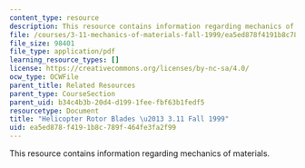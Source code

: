 ```yaml
---
content_type: resource
description: This resource contains information regarding mechanics of materials.
file: /courses/3-11-mechanics-of-materials-fall-1999/ea5ed878f4191b8c789f464fe3fa2f99_MIT3_11F99_blades.pdf
file_size: 98401
file_type: application/pdf
learning_resource_types: []
license: https://creativecommons.org/licenses/by-nc-sa/4.0/
ocw_type: OCWFile
parent_title: Related Resources
parent_type: CourseSection
parent_uid: b34c4b3b-20d4-d199-1fee-fbf63b1fedf5
resourcetype: Document
title: "Helicopter Rotor Blades \u2013 3.11 Fall 1999"
uid: ea5ed878-f419-1b8c-789f-464fe3fa2f99
---
```

This resource contains information regarding mechanics of materials.